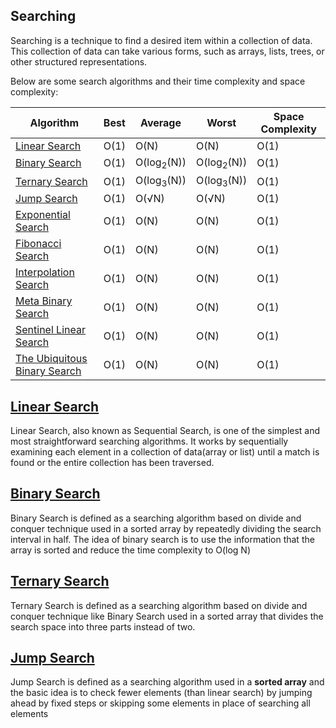 <h2>Searching</h2>

Searching is a technique to find a desired item within a collection of data. This collection of data can take various forms, such as arrays, lists, trees, or other structured representations.

Below are some search algorithms and their time complexity and space complexity:

| Algorithm                                                                                                                                    | Best | Average               | Worst                 | Space Complexity |
| -------------------------------------------------------------------------------------------------------------------------------------------- | ---- | --------------------- | --------------------- | ---------------- |
| <a href="https://github.com/sanjay9616/data-structure-and-alogrithms/tree/master/Searching/Linear%20Search">Linear Search</a>                | O(1) | O(N)                  | O(N)                  | O(1)             |
| <a href="https://github.com/sanjay9616/data-structure-and-alogrithms/tree/master/Searching/Binary%20Search">Binary Search</a>                | O(1) | O(log<sub>2</sub>(N)) | O(log<sub>2</sub>(N)) | O(1)             |
| <a href="https://github.com/sanjay9616/data-structure-and-alogrithms/tree/master/Searching/Linear%20Search">Ternary Search</a>               | O(1) | O(log<sub>3</sub>(N)) | O(log<sub>3</sub>(N)) | O(1)             |
| <a href="https://github.com/sanjay9616/data-structure-and-alogrithms/tree/master/Searching/Linear%20Search">Jump Search</a>                  | O(1) | O(√N)                 | O(√N)                 | O(1)             |
| <a href="https://github.com/sanjay9616/data-structure-and-alogrithms/tree/master/Searching/Linear%20Search">Exponential Search</a>           | O(1) | O(N)                  | O(N)                  | O(1)             |
| <a href="https://github.com/sanjay9616/data-structure-and-alogrithms/tree/master/Searching/Linear%20Search">Fibonacci Search</a>             | O(1) | O(N)                  | O(N)                  | O(1)             |
| <a href="https://github.com/sanjay9616/data-structure-and-alogrithms/tree/master/Searching/Linear%20Search">Interpolation Search</a>         | O(1) | O(N)                  | O(N)                  | O(1)             |
| <a href="https://github.com/sanjay9616/data-structure-and-alogrithms/tree/master/Searching/Linear%20Search">Meta Binary Search</a>           | O(1) | O(N)                  | O(N)                  | O(1)             |
| <a href="https://github.com/sanjay9616/data-structure-and-alogrithms/tree/master/Searching/Linear%20Search">Sentinel Linear Search</a>       | O(1) | O(N)                  | O(N)                  | O(1)             |
| <a href="https://github.com/sanjay9616/data-structure-and-alogrithms/tree/master/Searching/Linear%20Search">The Ubiquitous Binary Search</a> | O(1) | O(N)                  | O(N)                  | O(1)             |

<h2><a href="https://github.com/sanjay9616/data-structure-and-alogrithms/tree/master/Searching/Linear%20Search">Linear Search</a></h2>

Linear Search, also known as Sequential Search, is one of the simplest and most straightforward searching algorithms. It works by sequentially examining each element in a collection of data(array or list) until a match is found or the entire collection has been traversed.

<h2><a href="https://github.com/sanjay9616/data-structure-and-alogrithms/tree/master/Searching/Binary%20Search">Binary Search</a></h2>

Binary Search is defined as a searching algorithm based on divide and conquer technique used in a sorted array by repeatedly dividing the search interval in half. The idea of binary search is to use the information that the array is sorted and reduce the time complexity to O(log N)

<h2><a href="https://github.com/sanjay9616/data-structure-and-alogrithms/blob/master/Searching/Ternary%20Search/README.md">Ternary Search</a></h2>

Ternary Search is defined as a searching algorithm based on divide and conquer technique like Binary Search used in a sorted array that divides the search space into three parts instead of two.

<h2><a href="https://github.com/sanjay9616/data-structure-and-alogrithms/blob/master/Searching/Jump%20Search/README.md">Jump Search</a></h2>

Jump Search is defined as a searching algorithm used in a **sorted array** and the basic idea is to check fewer elements (than linear search) by jumping ahead by fixed steps or skipping some elements in place of searching all elements
